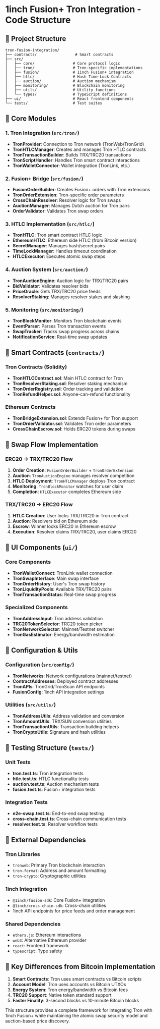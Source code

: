 # 1inch Fusion+ Tron Integration - Code Structure

## 📁 **Project Structure**

```
tron-fusion-integration/
├── contracts/                 # Smart contracts
├── src/
│   ├── core/                 # Core protocol logic
│   ├── tron/                 # Tron-specific implementations
│   ├── fusion/               # 1inch Fusion+ integration
│   ├── htlc/                 # Hash Time-Lock Contracts
│   ├── auction/              # Auction mechanism
│   ├── monitoring/           # Blockchain monitoring
│   ├── utils/                # Utility functions
│   └── types/                # TypeScript definitions
├── ui/                       # React frontend components
└── tests/                    # Test suites
```

## 🔧 **Core Modules**

### **1. Tron Integration (`src/tron/`)**
- **TronProvider**: Connection to Tron network (TronWeb/TronGrid)
- **TronHTLCManager**: Creates and manages Tron HTLC contracts
- **TronTransactionBuilder**: Builds TRX/TRC20 transactions
- **TronScriptHandler**: Handles Tron smart contract interactions
- **TronWalletConnector**: Wallet integration (TronLink, etc.)

### **2. Fusion+ Bridge (`src/fusion/`)**
- **FusionOrderBuilder**: Creates Fusion+ orders with Tron extensions
- **TronOrderExtension**: Tron-specific order parameters
- **CrossChainResolver**: Resolver logic for Tron swaps
- **AuctionManager**: Manages Dutch auction for Tron pairs
- **OrderValidator**: Validates Tron swap orders

### **3. HTLC Implementation (`src/htlc/`)**
- **TronHTLC**: Tron smart contract HTLC logic
- **EthereumHTLC**: Ethereum side HTLC (from Bitcoin version)
- **SecretManager**: Manages hash/secret pairs
- **TimeLockManager**: Handles timeout coordination
- **HTLCExecutor**: Executes atomic swap steps

### **4. Auction System (`src/auction/`)**
- **TronAuctionEngine**: Auction logic for TRX/TRC20 pairs
- **BidValidator**: Validates resolver bids
- **PriceOracle**: Gets TRX/TRC20 price feeds
- **ResolverStaking**: Manages resolver stakes and slashing

### **5. Monitoring (`src/monitoring/`)**
- **TronBlockMonitor**: Monitors Tron blockchain events
- **EventParser**: Parses Tron transaction events
- **SwapTracker**: Tracks swap progress across chains
- **NotificationService**: Real-time swap updates

## 💼 **Smart Contracts (`contracts/`)**

### **Tron Contracts (Solidity)**
- **TronHTLCContract.sol**: Main HTLC contract for Tron
- **TronResolverStaking.sol**: Resolver staking mechanism
- **TronOrderRegistry.sol**: Order tracking and validation
- **TronRefundHelper.sol**: Anyone-can-refund functionality

### **Ethereum Contracts**
- **TronBridgeExtension.sol**: Extends Fusion+ for Tron support
- **TronOrderValidator.sol**: Validates Tron order parameters
- **CrossChainEscrow.sol**: Holds ERC20 tokens during swaps

## 🔄 **Swap Flow Implementation**

### **ERC20 → TRX/TRC20 Flow**
1. **Order Creation**: `FusionOrderBuilder` + `TronOrderExtension`
2. **Auction**: `TronAuctionEngine` manages resolver competition
3. **HTLC Deployment**: `TronHTLCManager` deploys Tron contract
4. **Monitoring**: `TronBlockMonitor` watches for user claim
5. **Completion**: `HTLCExecutor` completes Ethereum side

### **TRX/TRC20 → ERC20 Flow**
1. **HTLC Creation**: User locks TRX/TRC20 in Tron contract
2. **Auction**: Resolvers bid on Ethereum side
3. **Escrow**: Winner locks ERC20 in Ethereum escrow
4. **Execution**: Resolver claims TRX/TRC20, user claims ERC20

## 🎨 **UI Components (`ui/`)**

### **Core Components**
- **TronWalletConnect**: TronLink wallet connection
- **TronSwapInterface**: Main swap interface
- **TronOrderHistory**: User's Tron swap history
- **TronLiquidityPools**: Available TRX/TRC20 pairs
- **TronTransactionStatus**: Real-time swap progress

### **Specialized Components**
- **TronAddressInput**: Tron address validation
- **TRC20TokenSelector**: TRC20 token picker
- **TronNetworkSelector**: Mainnet/Testnet switcher
- **TronGasEstimator**: Energy/bandwidth estimation

## 🔧 **Configuration & Utils**

### **Configuration (`src/config/`)**
- **TronNetworks**: Network configurations (mainnet/testnet)
- **ContractAddresses**: Deployed contract addresses
- **TronAPIs**: TronGrid/TronScan API endpoints
- **FusionConfig**: 1inch API integration settings

### **Utilities (`src/utils/`)**
- **TronAddressUtils**: Address validation and conversion
- **TronAmountUtils**: TRX/SUN conversion utilities
- **TronTransactionUtils**: Transaction building helpers
- **TronCryptoUtils**: Signature and hash utilities

## 🧪 **Testing Structure (`tests/`)**

### **Unit Tests**
- **tron.test.ts**: Tron integration tests
- **htlc.test.ts**: HTLC functionality tests
- **auction.test.ts**: Auction mechanism tests
- **fusion.test.ts**: Fusion+ integration tests

### **Integration Tests**
- **e2e-swap.test.ts**: End-to-end swap testing
- **cross-chain.test.ts**: Cross-chain communication tests
- **resolver.test.ts**: Resolver workflow tests

## 🔌 **External Dependencies**

### **Tron Libraries**
- `tronweb`: Primary Tron blockchain interaction
- `tron-format`: Address and amount formatting
- `tron-crypto`: Cryptographic utilities

### **1inch Integration**
- `@1inch/fusion-sdk`: Core Fusion+ integration
- `@1inch/cross-chain-sdk`: Cross-chain utilities
- 1inch API endpoints for price feeds and order management

### **Shared Dependencies**
- `ethers.js`: Ethereum interactions
- `web3`: Alternative Ethereum provider
- `react`: Frontend framework
- `typescript`: Type safety

## 🚀 **Key Differences from Bitcoin Implementation**

1. **Smart Contracts**: Tron uses smart contracts vs Bitcoin scripts
2. **Account Model**: Tron uses accounts vs Bitcoin UTXOs  
3. **Energy System**: Tron energy/bandwidth vs Bitcoin fees
4. **TRC20 Support**: Native token standard support
5. **Faster Finality**: 3-second blocks vs 10-minute Bitcoin blocks

This structure provides a complete framework for integrating Tron with 1inch Fusion+ while maintaining the atomic swap security model and auction-based price discovery.